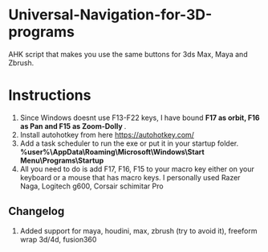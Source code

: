 # Universal-Navigation-for-3D-programs
AHK script that makes you use the same buttons for 3ds Max, Maya and Zbrush. 

# Instructions
1. Since Windows doesnt use F13-F22 keys, I have bound <b> F17 as orbit, F16 as Pan and F15 as Zoom-Dolly </b>.
2. Install autohotkey from here https://autohotkey.com/
3. Add a task scheduler to run the exe or put it in your startup folder. <b> %user%\AppData\Roaming\Microsoft\Windows\Start Menu\Programs\Startup </b>
4. All you need to do is add F17, F16, F15 to your macro key either on your keyboard or a mouse that has macro keys. I personally used Razer Naga, Logitech g600, Corsair schimitar Pro

## Changelog
1. Added support for maya, houdini, max, zbrush (try to avoid it), freeform wrap 3d/4d, fusion360
